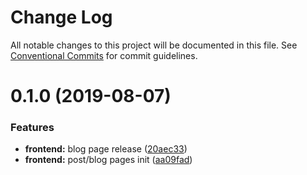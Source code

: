 # Change Log

All notable changes to this project will be documented in this file.
See [Conventional Commits](https://conventionalcommits.org) for commit guidelines.

# 0.1.0 (2019-08-07)


### Features

* **frontend:** blog page release ([20aec33](https://github.com/epochcrysis/web/commit/20aec33))
* **frontend:** post/blog pages init ([aa09fad](https://github.com/epochcrysis/web/commit/aa09fad))
